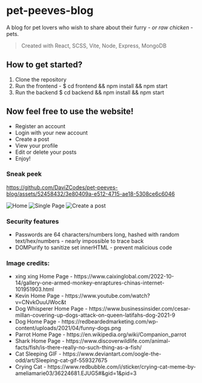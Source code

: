 # pet-peeves-blog
A blog for pet lovers who wish to share about their furry - *or raw chicken* - pets.

> Created with React, SCSS, Vite, Node, Express, MongoDB

## How to get started?
<ol>
  <li> Clone the repository </li>
  <li> Run the frontend - $ cd frontend && npm install && npm start </li>
  <li> Run the backend $ cd backend && npm install && npm start </li>
</ol>

## Now feel free to use the website!
<ul>
  <li> Register an account </li>
  <li> Login with your new account </li>
  <li> Create a post </li>
  <li> View your profile </li>
  <li> Edit or delete your posts </li>
  <li> Enjoy! </li>
</ul>

### Sneak peek

https://github.com/DaviZCodes/pet-peeves-blog/assets/52458432/3e80409a-e512-4715-ae18-5308ce6c6046

![Home](https://i.imgur.com/lOTdTw0.png)
![Single Page](https://i.imgur.com/DFM08ue.png)
![Create a post](https://i.imgur.com/tdmcStI.png) 

### Security features 
<ul>
  <li> Passwords are 64 characters/numbers long, hashed with random text/hex/numbers - nearly impossible to trace back</li>
  <li> DOMPurify to sanitize set innerHTML - prevent malicious code </li>
</ul>


### Image credits:
<ul>
  <li> xing xing Home Page - https://www.caixinglobal.com/2022-10-14/gallery-one-armed-monkey-enraptures-chinas-internet-101951903.html</li>
  <li> Kevin Home Page - https://www.youtube.com/watch?v=CNvkOuuUWoc&t</li>
  <li> Dog Whisperer Home Page - https://www.businessinsider.com/cesar-millan-covering-up-dogs-attack-on-queen-latifahs-dog-2021-9</li>
  <li> Dog Home Page - https://redbeardedmarketing.com/wp-content/uploads/2021/04/funny-dogs.png</li>
  <li> Parrot Home Page - https://en.wikipedia.org/wiki/Companion_parrot </li>
  <li> Shark Home Page - https://www.discoverwildlife.com/animal-facts/fish/is-there-really-no-such-thing-as-a-fish/</li>
  <li> Cat Sleeping GIF - https://www.deviantart.com/oogle-the-odd/art/Sleeping-cat-gif-559327675</li>
  <li> Crying Cat - https://www.redbubble.com/i/sticker/crying-cat-meme-by-ameliamarie03/36224681.EJUG5#&gid=1&pid=3</li>
</ul>

